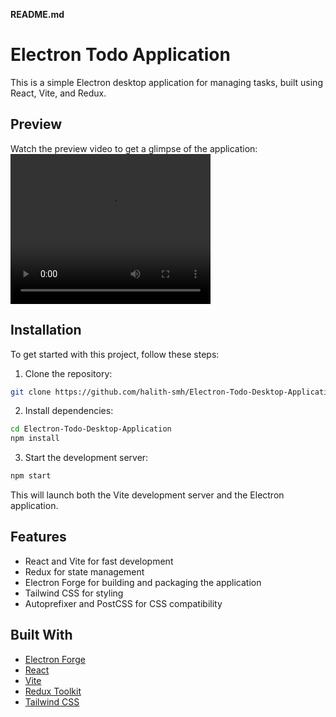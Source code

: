 **README.md**

# Electron Todo Application

This is a simple Electron desktop application for managing tasks, built using React, Vite, and Redux.

## Preview

Watch the preview video to get a glimpse of the application:
<Video width="320" height="240">
    <source src="./preview/Electron Todo_Desktop_Application.mp4">
</video>

## Installation

To get started with this project, follow these steps:

1. Clone the repository:

```bash
git clone https://github.com/halith-smh/Electron-Todo-Desktop-Application
```

2. Install dependencies:

```bash
cd Electron-Todo-Desktop-Application
npm install
```

3. Start the development server:

```bash
npm start
```

This will launch both the Vite development server and the Electron application.

## Features

- React and Vite for fast development
- Redux for state management
- Electron Forge for building and packaging the application
- Tailwind CSS for styling
- Autoprefixer and PostCSS for CSS compatibility

## Built With

- [Electron Forge](https://www.electronforge.io/)
- [React](https://reactjs.org/)
- [Vite](https://vitejs.dev/)
- [Redux Toolkit](https://redux-toolkit.js.org/)
- [Tailwind CSS](https://tailwindcss.com/)